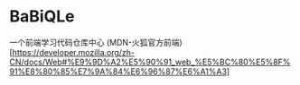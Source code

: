 # BaBiQLe
一个前端学习代码仓库中心
(MDN-火狐官方前端)[https://developer.mozilla.org/zh-CN/docs/Web#%E9%9D%A2%E5%90%91_web_%E5%BC%80%E5%8F%91%E8%80%85%E7%9A%84%E6%96%87%E6%A1%A3]
